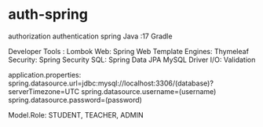 # auth-spring
authorization authentication spring
Java :17
Gradle

Developer Tools :
Lombok
Web:
Spring Web
Template Engines:
Thymeleaf
Security:
Spring Security
SQL:
Spring Data JPA
MySQL Driver
I/O:
Validation

application.properties:
spring.datasource.url=jdbc:mysql://localhost:3306/(database)?serverTimezone=UTC
spring.datasource.username=(username)
spring.datasource.password=(password)

Model.Role:
	STUDENT,
    TEACHER,
    ADMIN

   
